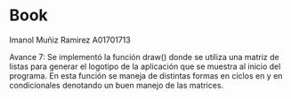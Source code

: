 # Book

Imanol Muñiz Ramirez A01701713

Avance 7: Se implementó la función draw() donde se utiliza una matriz de listas para generar el logotipo de la aplicación que se muestra al inicio del programa. En esta función se maneja de distintas formas en ciclos en y en condicionales denotando un buen manejo de las matrices. 
